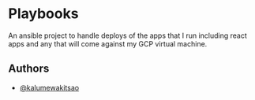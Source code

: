 # Playbooks

An ansible project to handle deploys of the apps that I run including react apps and any that will come against my GCP virtual machine.

## Authors

- [@kalumewakitsao](kalumewakitsao@gmail.com)

  